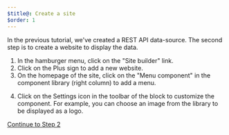 ```yaml
---
$title@: Create a site
$order: 1
---
```

In the previous tutorial, we've created a REST API data-source.
The second step is to create a website to display the data.

1. In the hamburger menu, click on the "Site builder" link.
2. Click on the Plus sign to add a new website.
3. On the homepage of the site, click on the "Menu component" in the component library (right column) to add a menu.

<amp-img src="/static/img/home1.png" width="1444" height="838" layout="responsive" class="screenshot">

4. Click on the Settings icon in the toolbar of the block to customize the component. For example, you can choose an image from the library to be displayed as a logo.

<amp-img src="/static/img/home2.png" width="1443" height="833" layout="responsive" class="screenshot">

<p class="white"><a class="btn right" href="/docs/tutorials/create/list">Continue to Step 2</a></p>
